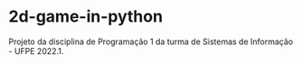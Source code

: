 # 2d-game-in-python
Projeto da disciplina de Programação 1 da turma de Sistemas de Informação - UFPE 2022.1.
